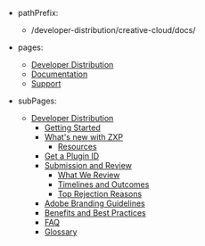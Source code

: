 - pathPrefix:
    - /developer-distribution/creative-cloud/docs/

- pages:
    - [Developer Distribution](/developer-distribution/)
    - [Documentation](guides/index.md)
    - [Support](support/index.md)

- subPages:
    - [Developer Distribution](guides/index.md) 
        - [Getting Started](guides/getting-started.md) 
        - [What's new with ZXP](guides/zxp/distribution.md) 
            - [Resources](guides/zxp/resources) 
        - [Get a Plugin ID](guides/plugin-id.md) 
        - [Submission and Review](guides/submission/overview.md) 
            - [What We Review](guides/submission/what-review.md) 
            - [Timelines and Outcomes](guides/submission/timelines-outcomes.md) 
            - [Top Rejection Reasons](guides/submission/rejection-reasons.md) 
        - [Adobe Branding Guidelines](guides/branding-guidelines.md) 
        - [Benefits and Best Practices](guides/best-practices.md) 
        - [FAQ](guides/faq.md) 
        - [Glossary](guides/glossary.md) 
